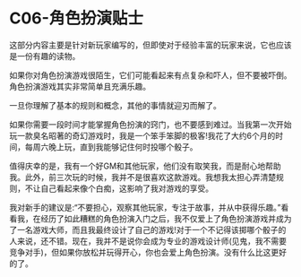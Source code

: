 # C06-角色扮演贴士

这部分内容主要是针对新玩家编写的，但即使对于经验丰富的玩家来说，它也应该是一份有趣的读物。

如果你对角色扮演游戏很陌生，它们可能看起来有点复杂和吓人，但不要被吓倒。角色扮演游戏其实非常简单且充满乐趣。

一旦你理解了基本的规则和概念，其他的事情就迎刃而解了。

如果你需要一段时间才能掌握角色扮演的窍门，也不要感到难过。当我第一次开始玩一款臭名昭著的奇幻游戏时，我是一个笨手笨脚的极客!我花了大约6个月的时间，每周六晚上玩，直到我能够记住何时投哪个骰子。

值得庆幸的是，我有一个好GM和其他玩家，他们没有取笑我，而是耐心地帮助我。此外，前三次玩的时候，我并不是很喜欢这款游戏。我想我太担心弄清楚规则，不让自己看起来像个白痴，这影响了我对游戏的享受。

我对新手的建议是:“不要担心，观察其他玩家，专注于故事，并从中获得乐趣。”看看我，在经历了如此糟糕的角色扮演入门之后，我不仅爱上了角色扮演游戏并成为了一名游戏大师，而且我最终设计了自己的游戏!对于一个不记得该掷哪个骰子的人来说，还不错。现在，我并不是说你会成为专业的游戏设计师(见鬼，我不需要竞争对手)，但如果你放松并玩得开心，你也会爱上角色扮演。没有什么比这更好的了。
